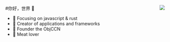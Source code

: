 <p>
  <img align="right" src="https://github-readme-stats.vercel.app/api?username=hx-code&show_icons=true&icon_color=CE1D2D&text_color=718096&bg_color=ffffff&hide_title=true" 
  <P>
#你好，世界 👋

- :orange_book: Focusing on javascript & rust
- :hammer: Creator of applications and frameworks
- :ram: Founder the ObjCCN
- :meat_on_bone: Meat lover
